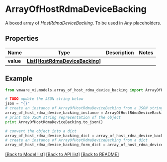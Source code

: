# ArrayOfHostRdmaDeviceBacking

A boxed array of *HostRdmaDeviceBacking*. To be used in *Any* placeholders. 

## Properties
Name | Type | Description | Notes
------------ | ------------- | ------------- | -------------
**value** | [**List[HostRdmaDeviceBacking]**](HostRdmaDeviceBacking.md) |  | 

## Example

```python
from vmware_vi.models.array_of_host_rdma_device_backing import ArrayOfHostRdmaDeviceBacking

# TODO update the JSON string below
json = "{}"
# create an instance of ArrayOfHostRdmaDeviceBacking from a JSON string
array_of_host_rdma_device_backing_instance = ArrayOfHostRdmaDeviceBacking.from_json(json)
# print the JSON string representation of the object
print ArrayOfHostRdmaDeviceBacking.to_json()

# convert the object into a dict
array_of_host_rdma_device_backing_dict = array_of_host_rdma_device_backing_instance.to_dict()
# create an instance of ArrayOfHostRdmaDeviceBacking from a dict
array_of_host_rdma_device_backing_form_dict = array_of_host_rdma_device_backing.from_dict(array_of_host_rdma_device_backing_dict)
```
[[Back to Model list]](../README.md#documentation-for-models) [[Back to API list]](../README.md#documentation-for-api-endpoints) [[Back to README]](../README.md)


